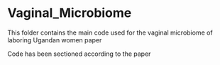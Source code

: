 # Vaginal_Microbiome
This folder contains the main code used for the vaginal microbiome of laboring Ugandan women paper

Code has been sectioned according to the paper
